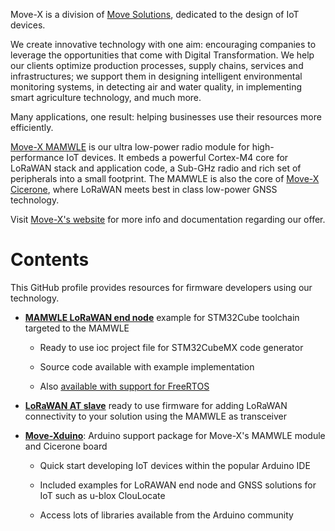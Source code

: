 Move-X is a division of [Move Solutions](https://www.movesolutions.it/), dedicated to the design of IoT devices. 

We create innovative technology with one aim: encouraging companies to leverage the opportunities that come with Digital Transformation. We help our clients optimize production processes, supply chains, services and infrastructures; we support them in designing intelligent environmental monitoring systems, in detecting air and water quality, in implementing smart agriculture technology, and much more. 

Many applications, one result: helping businesses use their resources more efficiently.

[Move-X MAMWLE](https://www.move-x.it/mamwle-module/) is our ultra low-power radio module for high-performance IoT devices. It embeds a powerful Cortex-M4 core for LoRaWAN stack and application code, a Sub-GHz radio and rich set of peripherals into a small footprint. The MAMWLE is also the core of [Move-X Cicerone](https://www.move-x.it/cicerone-board/), where LoRaWAN meets best in class low-power GNSS technology.

Visit [Move-X's website](https://www.move-x.it/) for more info and documentation regarding our offer.

# Contents

This GitHub profile provides resources for firmware developers using our technology.

* [__MAMWLE LoRaWAN end node__](https://github.com/Move-X/end_node_mamwle) example  for STM32Cube toolchain targeted to the MAMWLE

  * Ready to use ioc project file for STM32CubeMX code generator
  
  * Source code available with example implementation
  
  * Also [available with support for FreeRTOS](https://github.com/Move-X/end_node_freertos_mamwle)

* [__LoRaWAN AT slave__](https://github.com/Move-X/LoRaWAN_AT_Slave) ready to use firmware for adding LoRaWAN connectivity to your solution using the MAMWLE as transceiver

* [__Move-Xduino__](https://github.com/Move-X/Move-Xduino): Arduino support package for Move-X's MAMWLE module and Cicerone board
  
  * Quick start developing IoT devices within the popular Arduino IDE
  
  * Included examples for LoRAWAN end node and GNSS solutions for IoT such as u-blox ClouLocate
  
  * Access lots of libraries available from the Arduino community
